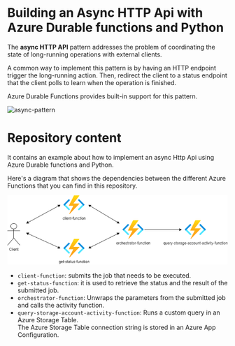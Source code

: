 # Building an Async HTTP Api with Azure Durable functions and Python

The **async HTTP API** pattern addresses the problem of coordinating the state of long-running operations with external clients.   

A common way to implement this pattern is by having an HTTP endpoint trigger the long-running action. Then, redirect the client to a status endpoint that the client polls to learn when the operation is finished.

Azure Durable Functions provides built-in support for this pattern.

![async-pattern](https://docs.microsoft.com/en-us/azure/azure-functions/durable/media/durable-functions-concepts/async-http-api.png)


# Repository content

It contains an example about how to implement an async Http Api using Azure Durable functions and Python.
  
Here's a diagram that shows the dependencies between the different Azure Functions that you can find in this repository.

![diagram](https://raw.githubusercontent.com/karlospn/az-durable-func-async-http-api-python/main/docs/app-diagram.png)

- ``client-function``: submits the job that needs to be executed.
- ``get-status-function``: it is used to retrieve the status and the result of the submitted job.
- ``orchestrator-function``: Unwraps the parameters from the submitted job and calls the activity function.
- ``query-storage-account-activity-function``: Runs a custom query in an Azure Storage Table.   
The Azure Storage Table connection string is stored in an Azure App Configuration.
